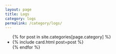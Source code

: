```yaml
---
layout: page
title: Logs
category: logs
permalink: /category/logs/
---
```



<div class="posts">

  <ul>
    {% for post in site.categories[page.category] %}
      <li>{% include card.html post=post %}</li>
    {% endfor %}
  </ul>
</div>